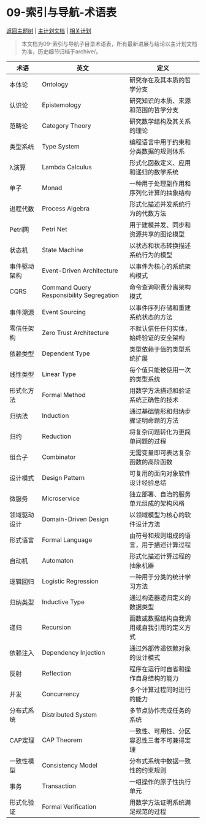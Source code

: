 # 09-索引与导航-术语表

[返回主题树](../00-主题树与内容索引.md) | [主计划文档](../00-形式化架构理论统一计划.md) | [相关计划](../递归合并计划.md)

> 本文档为09-索引与导航子目录术语表，所有最新进展与结论以主计划文档为准，历史细节归档于archive/。

| 术语 | 英文 | 定义 |
|------|------|------|
| 本体论 | Ontology | 研究存在及其本质的哲学分支 |
| 认识论 | Epistemology | 研究知识的本质、来源和范围的哲学分支 |
| 范畴论 | Category Theory | 研究数学结构及其关系的理论 |
| 类型系统 | Type System | 编程语言中用于约束和分类数据的规则体系 |
| λ演算 | Lambda Calculus | 形式化函数定义、应用和递归的数学系统 |
| 单子 | Monad | 一种用于处理副作用和序列化计算的抽象结构 |
| 进程代数 | Process Algebra | 形式化描述并发系统行为的代数方法 |
| Petri网 | Petri Net | 用于建模并发、同步和资源共享的图论模型 |
| 状态机 | State Machine | 以状态和状态转换描述系统行为的模型 |
| 事件驱动架构 | Event-Driven Architecture | 以事件为核心的系统架构模式 |
| CQRS | Command Query Responsibility Segregation | 命令查询职责分离架构模式 |
| 事件溯源 | Event Sourcing | 以事件序列存储和重建系统状态的方法 |
| 零信任架构 | Zero Trust Architecture | 不默认信任任何实体，始终验证的安全架构 |
| 依赖类型 | Dependent Type | 类型依赖于值的类型系统扩展 |
| 线性类型 | Linear Type | 每个值只能被使用一次的类型系统 |
| 形式化方法 | Formal Method | 用数学方法描述和验证系统正确性的技术 |
| 归纳法 | Induction | 通过基础情形和归纳步骤证明命题的方法 |
| 归约 | Reduction | 将复杂问题转化为更简单问题的过程 |
| 组合子 | Combinator | 无需变量即可表达复杂函数的高阶函数 |
| 设计模式 | Design Pattern | 可复用的面向对象软件设计经验总结 |
| 微服务 | Microservice | 独立部署、自治的服务单元组成的架构风格 |
| 领域驱动设计 | Domain-Driven Design | 以领域模型为核心的软件设计方法 |
| 形式语言 | Formal Language | 由符号和规则组成的语言，用于描述计算过程 |
| 自动机 | Automaton | 形式化描述计算过程的抽象机器 |
| 逻辑回归 | Logistic Regression | 一种用于分类的统计学习方法 |
| 归纳类型 | Inductive Type | 通过构造器递归定义的数据类型 |
| 递归 | Recursion | 函数或数据结构自我调用或自我引用的定义方式 |
| 依赖注入 | Dependency Injection | 通过外部传递依赖对象的设计模式 |
| 反射 | Reflection | 程序在运行时自省和操作自身结构的能力 |
| 并发 | Concurrency | 多个计算过程同时进行的能力 |
| 分布式系统 | Distributed System | 多节点协作完成任务的系统 |
| CAP定理 | CAP Theorem | 一致性、可用性、分区容忍性三者不可兼得定理 |
| 一致性模型 | Consistency Model | 分布式系统中数据一致性的约束规则 |
| 事务 | Transaction | 一组操作的原子性执行单元 |
| 形式化验证 | Formal Verification | 用数学方法证明系统满足规范的过程 |
